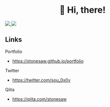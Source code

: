 <h1 align="center">👋 Hi, there!</h1>

<a href="https://github.com/anuraghazra/github-readme-stats">
  <img src="https://github-readme-stats.vercel.app/api?username=stonesaw&count_private=true&show_icons=true" />
</a>
<a href="https://github.com/anuraghazra/github-readme-stats">
  <img src="https://github-readme-stats.vercel.app/api/top-langs/?username=stonesaw&layout=compact" />
</a>

## Links
Portfolio
- https://stonesaw.github.io/portfolio

Twitter
- https://twitter.com/sou_0x0v

Qiita
- https://qiita.com/stonesaw
